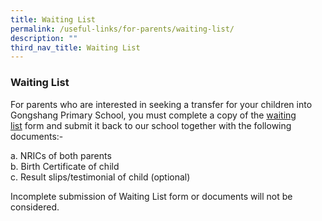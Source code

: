 ```yaml
---
title: Waiting List
permalink: /useful-links/for-parents/waiting-list/
description: ""
third_nav_title: Waiting List
---
```

### **Waiting List**
For parents who are interested in seeking a transfer for your children into Gongshang Primary School, you must complete a copy of the [waiting list](/files/waiting%20list.pdf) form and submit it back to our school together with the following documents:-

a. NRICs of both parents<br>
b. Birth Certificate of child<br>
c. Result slips/testimonial of child (optional)

Incomplete submission of Waiting List form or documents will not be considered.